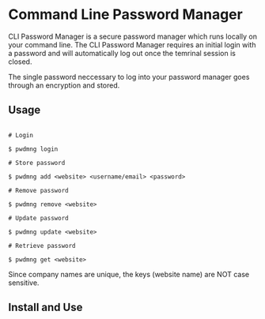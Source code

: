 # Command Line Password Manager

CLI Password Manager is a secure password manager which runs locally on your command line. The CLI Password Manager requires 
an initial login with a password and will automatically log out once the temrinal session is closed.

The single password neccessary to log into your password manager goes through an encryption and stored. 

## Usage
```

# Login 

$ pwdmng login

# Store password

$ pwdmng add <website> <username/email> <password>

# Remove password

$ pwdmng remove <website>

# Update password

$ pwdmng update <website>

# Retrieve password

$ pwdmng get <website>
```

Since company names are unique, the keys (website name) are NOT case sensitive.

## Install and Use

